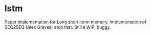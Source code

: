 # lstm
Paper implementation for Long short-term memory. Implementation of SEQ2SEQ (Alex Graves) atop that. Still a WIP, buggy. 

